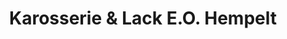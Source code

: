 ---
title: "Karosserie & Lack E.O. Hempelt"
url: /ebersbach/karosserie-und-lack-e-o-hempelt/
shop: Autowerkstatt
---